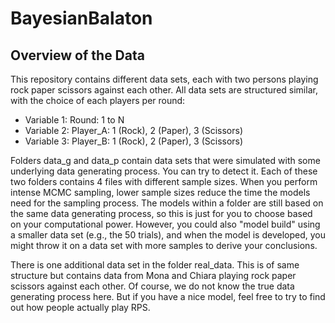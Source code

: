 
# BayesianBalaton

## Overview of the Data

This repository contains different data sets, each with two persons playing rock paper scissors against each other. All data sets are structured similar, with the choice of each players per round:

- Variable 1: Round: 1 to N
- Variable 2: Player_A: 1 (Rock), 2 (Paper), 3 (Scissors)
- Variable 3: Player_B: 1 (Rock), 2 (Paper), 3 (Scissors)

Folders data_g and data_p contain data sets that were simulated with some underlying data generating process. You can try to detect it. Each of these two folders contains 4 files with different sample sizes. When you perform intense MCMC sampling, lower sample sizes reduce the time the models need for the sampling process. The models within a folder are still based on the same data generating process, so this is just for you to choose based on your computational power. However, you could also "model build" using a smaller data set (e.g., the 50 trials), and when the model is developed, you might throw it on a data set with more samples to derive your conclusions.

There is one additional data set in the folder real_data. This is of same structure but contains data from Mona and Chiara playing rock paper scissors against each other. Of course, we do not know the true data generating process here. But if you have a nice model, feel free to try to find out how people actually play RPS.




